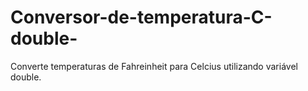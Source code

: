 # Conversor-de-temperatura-C-double-
Converte temperaturas de Fahreinheit para Celcius utilizando variável double.
